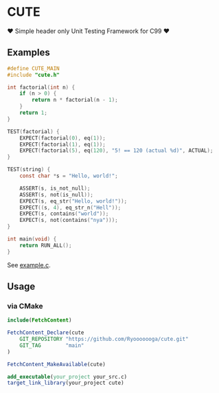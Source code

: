# CUTE

❤️ Simple header only Unit Testing Framework for C99 ❤️

## Examples

```c
#define CUTE_MAIN
#include "cute.h"

int factorial(int n) {
    if (n > 0) {
        return n * factorial(n - 1);
    }
    return 1;
}

TEST(factorial) {
    EXPECT(factorial(0), eq(1));
    EXPECT(factorial(1), eq(1));
    EXPECT(factorial(5), eq(120), "5! == 120 (actual %d)", ACTUAL);
}

TEST(string) {
    const char *s = "Hello, world!";

    ASSERT(s, is_not_null);
    ASSERT(s, not(is_null));
    EXPECT(s, eq_str("Hello, world!"));
    EXPECT((s, 4), eq_str_n("Hell"));
    EXPECT(s, contains("world"));
    EXPECT(s, not(contains("nya")));
}

int main(void) {
    return RUN_ALL();
}
```

See [example.c](example.c).

## Usage

### via CMake

```cmake
include(FetchContent)

FetchContent_Declare(cute
    GIT_REPOSITORY "https://github.com/Ryooooooga/cute.git"
    GIT_TAG        "main"
)

FetchContent_MakeAvailable(cute)

add_executable(your_project your_src.c)
target_link_library(your_project cute)
```
